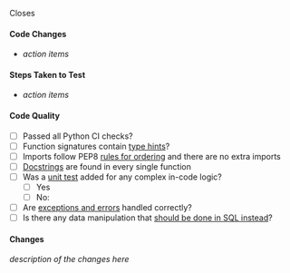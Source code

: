 Closes

#### Code Changes

* _action items_

#### Steps Taken to Test

* _action items_

#### Code Quality

* [ ] Passed all Python CI checks?
* [ ] Function signatures contain [type hints](https://about.gitlab.com/handbook/business-technology/data-team/platform/python-guide/#type-hints)?
* [ ] Imports follow PEP8 [rules for ordering](https://about.gitlab.com/handbook/business-technology/data-team/platform/python-guide/#import-order) and there are no extra imports
* [ ] [Docstrings](https://about.gitlab.com/handbook/business-technology/data-team/platform/python-guide/#docstrings) are found in every single function
* [ ] Was a [unit test](https://about.gitlab.com/handbook/business-technology/data-team/platform/python-guide/#unit-testing) added for any complex in-code logic?
  - [ ] Yes
  - [ ] No: <!--explain why-->
* [ ] Are [exceptions and errors](https://about.gitlab.com/handbook/business-technology/data-team/platform/python-guide/#exception-handling) handled correctly?
* [ ] Is there any data manipulation that [should be done in SQL instead](https://about.gitlab.com/handbook/business-technology/data-team/platform/python-guide/#when-not-to-use-python)?

#### Changes

_description of the changes here_
